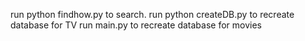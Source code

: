 run python findhow.py to search.
run python createDB.py to recreate database for TV
run main.py to recreate database for movies 

